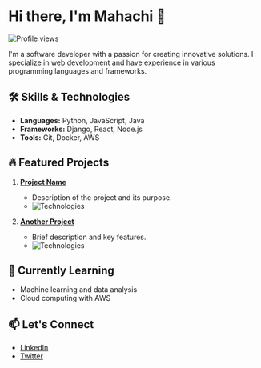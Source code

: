 # Hi there, I'm Mahachi 👋

![Profile views](https://visitor-badge.glitch.me/badge?page_id=mahachi.dev)

I'm a software developer with a passion for creating innovative solutions. I specialize in web development and have experience in various programming languages and frameworks.

## 🛠 Skills & Technologies
- **Languages:** Python, JavaScript, Java
- **Frameworks:** Django, React, Node.js
- **Tools:** Git, Docker, AWS

## 🔥 Featured Projects
1. **[Project Name](https://github.com/mahachi/project-name)**
   - Description of the project and its purpose.
   - ![Technologies](https://img.shields.io/badge/Tech-Python-blue)

2. **[Another Project](https://github.com/mahachi/another-project)**
   - Brief description and key features.
   - ![Technologies](https://img.shields.io/badge/Tech-React-blue)

## 🌱 Currently Learning
- Machine learning and data analysis
- Cloud computing with AWS

## 📫 Let's Connect
- [LinkedIn](https://www.linkedin.com/in/mahachi)
- [Twitter](https://twitter.com/mahachi_dev)

<!---
mascilin/mascilin is a ✨ special ✨ repository because its `README.md` (this file) appears on your GitHub profile.
You can click the Preview link to take a look at your changes.
--->
